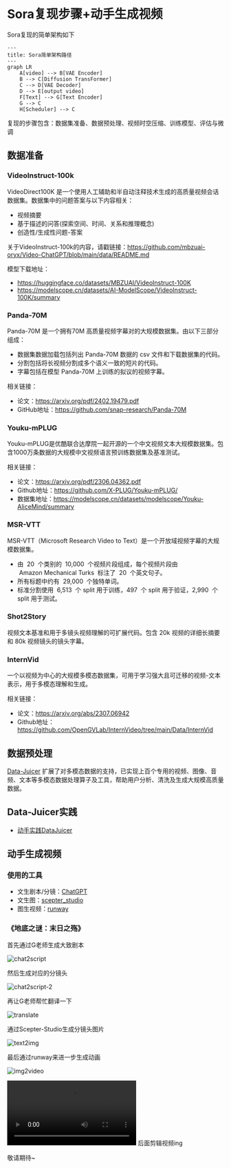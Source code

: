# Sora复现步骤+动手生成视频

Sora复现的简单架构如下

```mermaid
---
title: Sora简单架构路径
---
graph LR
    A[video] --> B[VAE Encoder]
    B --> C[Diffusion TransFormer]
    C --> D[VAE Decoder]
    D --> E[output video]
    F[Text] --> G[Text Encoder]
    G --> C
    H[Scheduler] --> C

```

复现的步骤包含：数据集准备、数据预处理、视频时空压缩、训练模型、评估与微调

## 数据准备
### VideoInstruct-100k

VideoDirect100K 是一个使用人工辅助和半自动注释技术生成的高质量视频会话数据集。数据集中的问题答案与以下内容相关：

* 视频摘要
* 基于描述的问答(探索空间、时间、关系和推理概念)
* 创造性/生成性问题-答案

关于VideoInstruct-100k的内容，请戳链接：https://github.com/mbzuai-oryx/Video-ChatGPT/blob/main/data/README.md

模型下载地址：

* https://huggingface.co/datasets/MBZUAI/VideoInstruct-100K
* https://modelscope.cn/datasets/AI-ModelScope/VideoInstruct-100K/summary

### Panda-70M

Panda-70M 是一个拥有70M 高质量视频字幕对的大规模数据集。由以下三部分组成：

* 数据集数据加载包括列出 Panda-70M 数据的 csv 文件和下载数据集的代码。
* 分割包括将长视频分割成多个语义一致的短片的代码。
* 字幕包括在模型 Panda-70M 上训练的拟议的视频字幕。

相关链接：

* 论文：https://arxiv.org/pdf/2402.19479.pdf
* GitHub地址：https://github.com/snap-research/Panda-70M

### Youku-mPLUG

Youku-mPLUG是优酷联合达摩院一起开源的一个中文视频文本大规模数据集。包含1000万条数据的大规模中文视频语言预训练数据集及基准测试。

相关链接：

* 论文：https://arxiv.org/pdf/2306.04362.pdf
* Github地址：https://github.com/X-PLUG/Youku-mPLUG/
* 数据集地址：https://modelscope.cn/datasets/modelscope/Youku-AliceMind/summary

### MSR-VTT

MSR-VTT（Microsoft Research Video to Text）是一个开放域视频字幕的大规模数据集。

- 由  20  个类别的  10,000  个视频片段组成，每个视频片段由  Amazon Mechanical Turks  标注了  20  个英文句子。
- 所有标题中约有  29,000  个独特单词。
- 标准分割使用  6,513  个 split 用于训练，497  个 split 用于验证，2,990  个 split 用于测试。

### Shot2Story

视频文本基准和用于多镜头视频理解的可扩展代码。包含 20k  视频的详细长摘要和  80k  视频镜头的镜头字幕。

### InternVid

一个以视频为中心的大规模多模态数据集，可用于学习强大且可迁移的视频-文本表示，用于多模态理解和生成。

相关链接：

* 论文：https://arxiv.org/abs/2307.06942
* Github地址：https://github.com/OpenGVLab/InternVideo/tree/main/Data/InternVid

## 数据预处理

[Data-Juicer](https://github.com/alibaba/data-juicer/docs/DJ_SORA_ZH.md)  扩展了对多模态数据的支持，已实现上百个专用的视频、图像、音频、文本等多模态数据处理算子及工具，帮助用户分析、清洗及生成大规模高质量数据。

## Data-Juicer实践

* [动手实践DataJuicer](./DataJuicer.md)

## 动手生成视频

### 使用的工具

* 文生剧本/分镜：[ChatGPT](https://chat.openai.com/)
* 文生图：[scepter_studio](https://modelscope.cn/studios/iic/scepter_studio/summary)
* 图生视频：[runway](https://app.runwayml.com/)

### **《地底之谜：末日之殇》**

首先通过G老师生成大致剧本

![chat2script](assets/chat2script.png)

然后生成对应的分镜头

![chat2script-2](assets/chat2script-2.png)

再让G老师帮忙翻译一下

![translate](assets/translate.png)

通过Scepter-Studio生成分镜头图片

![text2img](assets/text2img.png)

最后通过runway来进一步生成动画

![img2video](assets/img2video.png)

<video src="./assets/Scene-1-2.mp4"></video>
后面剪辑视频ing

敬请期待~